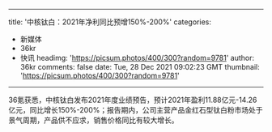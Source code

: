 
---
title: '中核钛白：2021年净利同比预增150%-200%'
categories: 
 - 新媒体
 - 36kr
 - 快讯
headimg: 'https://picsum.photos/400/300?random=9781'
author: 36kr
comments: false
date: Tue, 28 Dec 2021 09:02:23 GMT
thumbnail: 'https://picsum.photos/400/300?random=9781'
---

<div>   
36氪获悉，中核钛白发布2021年度业绩预告，预计2021年盈利11.88亿元-14.26亿元，同比增长150%-200%；报告期内，公司主营产品金红石型钛白粉市场处于景气周期，产品供不应求，销售价格同比有较大增长。  
</div>
            